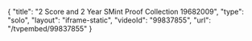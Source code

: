 {
    "title": "2 Score and 2 Year SMint Proof Collection  19682009",
    "type": "solo",
    "layout": "iframe-static",
    "videoId": "99837855",
    "url": "\/tvpembed\/99837855"
}
